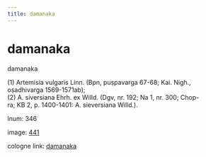 ```yaml
---
title: damanaka
---
```


# damanaka

damanaka  <div n="P" />(1) Artemisia vulgaris Linn. (Bpn, puṣpavarga 67-68; Kai. Nigh., <div n="lb" />oṣadhivarga 1569-1571ab); <div n="P" />(2) A. siversiana Ehrh. ex Willd. (Dgv, nr. 192; Na 1, nr. 300; Chop- <div n="lb" />ra; KB 2, p. 1400-1401: A. sieversiana Willd.).

lnum: 346

image: [441](https://www.sanskrit-lexicon.uni-koeln.de/scans/csl-apidev/servepdf.php?dict=snp&page=441)

cologne link: [damanaka](https://sanskrit-lexicon.uni-koeln.de/scans/csl-apidev/getword.php?dict=snp&key=damanaka)

